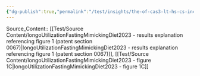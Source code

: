 ```yaml
---
{"dg-publish":true,"permalink":"/test/insights/the-of-cas3-lt-hs-cs-increases-from-1-to-3-in-the-bone-marrow-of-22-month-old-mice-at-24-hours-after-refeeding-following-two-consecutive-fmd-cycles/"}
---
```



Source_Content:: [[Test/Source Content/longoUtilizationFastingMimickingDiet2023 - results explanation referencing figure 1 (patent section 0067)\|longoUtilizationFastingMimickingDiet2023 - results explanation referencing figure 1 (patent section 0067)]], [[Test/Source Content/longoUtilizationFastingMimickingDiet2023 - figure 1C\|longoUtilizationFastingMimickingDiet2023 - figure 1C]]